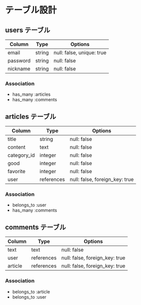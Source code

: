 # テーブル設計

## users テーブル

| Column             | Type    | Options                   |
| ------------------ | ------- | ------------------------- |
| email              | string  | null: false, unique: true |
| password           | string  | null: false               |
| nickname           | string  | null: false               |

### Association

- has_many :articles
- has_many :comments

## articles テーブル

| Column          | Type       | Options                        |
| --------------- | ---------- | ------------------------------ |
| title           | string     | null: false                    |
| content         | text       | null: false                    |
| category_id     | integer    | null: false                    |
| good            | integer    | null: false                    |
| favorite        | integer    | null: false                    |
| user            | references | null: false, foreign_key: true |

### Association

- belongs_to :user
- has_many :comments

## comments テーブル

| Column          | Type       | Options                        |
| --------------- | ---------- | ------------------------------ |
| text            | text       | null: false                    |
| user            | references | null: false, foreign_key: true |
| article         | references | null: false, foreign_key: true |

### Association

- belongs_to :article
- belongs_to :user
